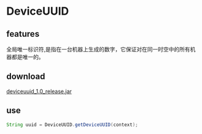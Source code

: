# DeviceUUID
## features
全局唯一标识符,是指在一台机器上生成的数字，它保证对在同一时空中的所有机器都是唯一的。
## download
[deviceuuid_1.0_release.jar](https://raw.githubusercontent.com/latedkba/deviceuuid/master/output/2018-09-16/deviceuuid_1.0_release.jar)
## use
``` java
String uuid = DeviceUUID.getDeviceUUID(context);
```
